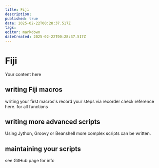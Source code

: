 ```yaml
---
title: Fiji
description: 
published: true
date: 2025-02-22T00:28:37.517Z
tags: 
editor: markdown
dateCreated: 2025-02-22T00:28:37.517Z
---
```


# Fiji
Your content here

## writing Fiji macros

writing your first macros's
record your steps via recorder
check reference here. for all functions

## writing more advanced scripts
Using Jython, Groovy or Beanshell more complex scripts can be written.

## maintaining your scripts
see GitHub page for info